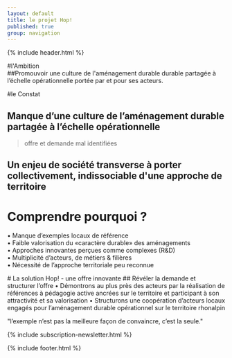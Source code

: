 ```yaml
---
layout: default
title: le projet Hop!
published: true
group: navigation
---
```


{% include header.html %}
<section>
<div class="section_content" markdown="1">

#l'Ambition  
##Promouvoir une culture de l'aménagement durable durable partagée à l’échelle opérationnelle portée par et pour ses acteurs.  

#le Constat  
## Manque d’une culture de l’aménagement durable partagée à l’échelle opérationnelle  
> offre et demande mal identifiées  
## Un enjeu de société transverse à porter collectivement, indissociable d'une approche de territoire  

</div>
</section>

# Comprendre pourquoi ?

 • Manque d’exemples locaux de référence  
 • Faible valorisation du «caractère durable» des aménagements  
 • Approches innovantes perçues comme complexes (R&D)  
 • Multiplicité d’acteurs, de métiers & filières  
 • Nécessité de l’approche territoriale peu reconnue  
 
</div>
</section>
# La solution Hop! - une offre innovante
##  Révéler la demande et structurer l’offre
• Démontrons au plus près des acteurs par la réalisation de références à pédagogie active ancrées sur le territoire et participant à son attractivité et sa valorisation  
• Structurons une coopération d’acteurs locaux engagés pour l’aménagement durable opérationnel sur le territoire rhonalpin  

"l’exemple n’est pas la meilleure façon de convaincre, c’est la seule."

  
<section>
<div class="section_content" markdown="1">

{% include subscription-newsletter.html %}  

</div>  
</section>

{% include footer.html %}
